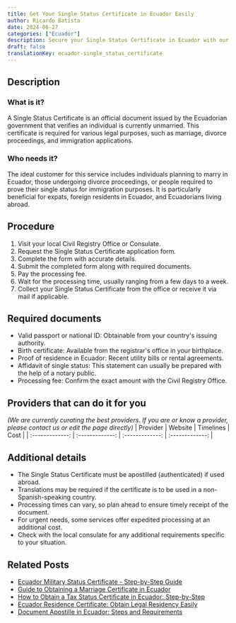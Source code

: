 ```yaml
---
title: Get Your Single Status Certificate in Ecuador Easily
author: Ricardo Batista
date: 2024-06-27
categories: ["Ecuador"]
description: Secure your Single Status Certificate in Ecuador with our step-by-step guide. Perfect for marriage and immigration purposes.
draft: false
translationKey: ecuador-single_status_certificate
---
```


## Description
### What is it?
A Single Status Certificate is an official document issued by the Ecuadorian government that verifies an individual is currently unmarried. This certificate is required for various legal purposes, such as marriage, divorce proceedings, and immigration applications.

### Who needs it?
The ideal customer for this service includes individuals planning to marry in Ecuador, those undergoing divorce proceedings, or people required to prove their single status for immigration purposes. It is particularly beneficial for expats, foreign residents in Ecuador, and Ecuadorians living abroad.

## Procedure

1. Visit your local Civil Registry Office or Consulate.
2. Request the Single Status Certificate application form.
3. Complete the form with accurate details.
4. Submit the completed form along with required documents.
5. Pay the processing fee.
6. Wait for the processing time, usually ranging from a few days to a week.
7. Collect your Single Status Certificate from the office or receive it via mail if applicable.


## Required documents

- Valid passport or national ID: Obtainable from your country's issuing authority.
- Birth certificate: Available from the registrar's office in your birthplace.
- Proof of residence in Ecuador: Recent utility bills or rental agreements.
- Affidavit of single status: This statement can usually be prepared with the help of a notary public.
- Processing fee: Confirm the exact amount with the Civil Registry Office.


## Providers that can do it for you
_(We are currently curating the best providers. If you are or know a provider, please contact us or edit the page directly)_
| Provider        |     Website     |     Timelines    |       Cost      |
| :-------------: | :-------------: |  :-------------: | :-------------: |

## Additional details

- The Single Status Certificate must be apostilled (authenticated) if used abroad.
- Translations may be required if the certificate is to be used in a non-Spanish-speaking country.
- Processing times can vary, so plan ahead to ensure timely receipt of the document.
- For urgent needs, some services offer expedited processing at an additional cost.
- Check with the local consulate for any additional requirements specific to your situation.




## Related Posts

- [Ecuador Military Status Certificate - Step-by-Step Guide](https://tramitit.com/guides/ecuador/military_status_certificate/)
- [Guide to Obtaining a Marriage Certificate in Ecuador](https://tramitit.com/guides/ecuador/marriage_certificate/)
- [How to Obtain a Tax Status Certificate in Ecuador: Step-by-Step](https://tramitit.com/guides/ecuador/tax_status_certificate/)
- [Ecuador Residence Certificate: Obtain Legal Residency Easily](https://tramitit.com/guides/ecuador/residence_certificate/)
- [Document Apostille in Ecuador: Steps and Requirements](https://tramitit.com/guides/ecuador/document_apostille/)